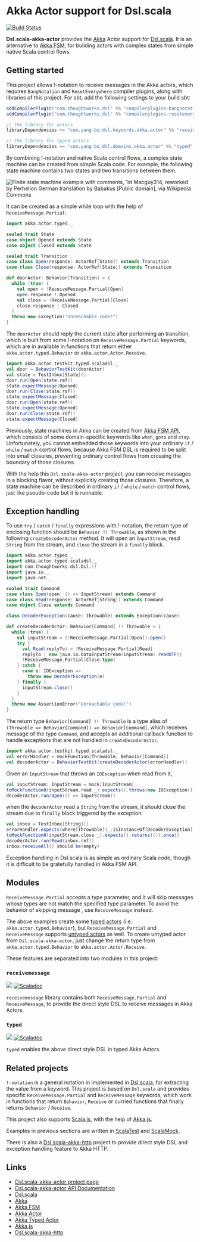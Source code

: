 # Akka Actor support for Dsl.scala

[![Build Status](https://travis-ci.com/Atry/Dsl.scala-akka-actor.svg?branch=master)](https://travis-ci.com/Atry/Dsl.scala-akka-actor)

**Dsl.scala-akka-actor** provides the [Akka](https://akka.io/) Actor support for [Dsl.scala](https://github.com/ThoughtWorksInc/Dsl.scala/). It is an alternative to [Akka FSM](https://doc.akka.io/docs/akka/current/fsm.html), for building actors with complex states from simple native Scala control flows.

## Getting started

This project allows !-notation to receive messages in the Akka actors, which requires `BangNotation` and `ResetEverywhere` compiler plugins, along with libraries of this project. For sbt, add the following settings to your build.sbt:

``` sbt
addCompilerPlugin("com.thoughtworks.dsl" %% "compilerplugins-bangnotation" % "latest.release")
addCompilerPlugin("com.thoughtworks.dsl" %% "compilerplugins-reseteverywhere" % "latest.release")

// The library for actors
libraryDependencies += "com.yang-bo.dsl.keywords.akka.actor" %% "receivemessage" % "latest.release"

// The library for typed actors
libraryDependencies += "com.yang-bo.dsl.domains.akka.actor" %% "typed" % "latest.release"
```

By combining !-notation and native Scala control flows, a complex state machine can be created from simple Scala code. For example, the following state machine contains two states and two transitions between them.

![Finite state machine example with comments, 1st Macguy314, reworked by Perhelion
German translation by Babakus [Public domain], via Wikipedia Commons](https://upload.wikimedia.org/wikipedia/commons/thumb/c/cf/Finite_state_machine_example_with_comments.svg/420px-Finite_state_machine_example_with_comments.svg.png)

It can be created as a simple while loop with the help of `ReceiveMessage.Partial`:

``` scala
import akka.actor.typed._

sealed trait State
case object Opened extends State
case object Closed extends State

sealed trait Transition
case class Open(response: ActorRef[State]) extends Transition
case class Close(response: ActorRef[State]) extends Transition

def doorActor: Behavior[Transition] = {
  while (true) {
    val open = !ReceiveMessage.Partial[Open]
    open.response ! Opened
    val close = !ReceiveMessage.Partial[Close]
    close.response ! Closed
  }
  throw new Exception("Unreachable code!")
}
```

The `doorActor` should reply the current state after performing an transition, which is built from some !-notation on `ReceiveMessage.Partial` keywords, which are in available in functions that return either `akka.actor.typed.Behavior` or `akka.actor.Actor.Receive`.

``` scala
import akka.actor.testkit.typed.scaladsl._
val door = BehaviorTestKit(doorActor)
val state = TestInbox[State]()
door.run(Open(state.ref))
state.expectMessage(Opened)
door.run(Close(state.ref))
state.expectMessage(Closed)
door.run(Open(state.ref))
state.expectMessage(Opened)
door.run(Close(state.ref))
state.expectMessage(Closed)
```

Previously, state machines in Akka can be created from [Akka FSM API](https://doc.akka.io/docs/akka/current/fsm.html), which consists of some domain-specific keywords like `when`, `goto` and `stay`. Unfortunately, you cannot embedded those keywords into your ordinary `if` / `while` / `match` control flows, because Akka FSM DSL is required to be split into small closures, preventing ordinary control flows from crossing the boundary of those closures.

With the help this `Dsl.scala-akka-actor` project, you can receive messages in a blocking flavor, without explicitly creating those closures. Therefore, a state machine can be described in ordinary `if` / `while` / `match` control flows, just like pseudo-code but it is runnable.

## Exception handling

To use `try` / `catch` / `finally` expressions with !-notation, the return type of enclosing function should be `Behavior !! Throwable`, as shown in the following `createDecoderActor` method. It will open an `InputStream`, read `String` from the stream, and `close` the stream in a `finally` block.

``` scala
import akka.actor.typed._
import akka.actor.typed.scaladsl._
import com.thoughtworks.dsl.Dsl.!!
import java.io._
import java.net._

sealed trait Command
case class Open(open: () => InputStream) extends Command
case class Read(response: ActorRef[String]) extends Command
case object Close extends Command

class DecoderException(cause: Throwable) extends Exception(cause)

def createDecoderActor: Behavior[Command] !! Throwable = {
  while (true) {
    val inputStream = (!ReceiveMessage.Partial[Open]).open()
    try {
      val Read(replyTo) = !ReceiveMessage.Partial[Read]
      replyTo ! new java.io.DataInputStream(inputStream).readUTF()
      !ReceiveMessage.Partial[Close.type]
    } catch {
      case e: IOException =>
        throw new DecoderException(e)
    } finally {
      inputStream.close()
    }
  }
  throw new AssertionError("Unreachable code!")
}
```

The return type `Behavior[Command] !! Throwable` is a type alias of `(Throwable => Behavior[Command]) => Behavior[Command]`, which receives message of the type `Command`, and accepts an additional callback function to handle exceptions that are not handled in `createDecoderActor`.

``` scala
import akka.actor.testkit.typed.scaladsl._
val errorHandler = mockFunction[Throwable, Behavior[Command]]
val decoderActor = BehaviorTestKit(createDecoderActor(errorHandler))
```

Given an `InputStream` that throws an `IOException` when read from it,

``` scala
val inputStream: InputStream = mock[InputStream]
toMockFunction0(inputStream.read _).expects().throws(new IOException())
decoderActor.run(Open(() => inputStream))
```

when the `decoderActor` read a `String` from the stream, it should close the stream due to `finally` block triggered by the exception.

``` scala
val inbox = TestInbox[String]()
errorHandler.expects(where[Throwable](_.isInstanceOf[DecoderException])).returns(Behaviors.stopped)
toMockFunction0(inputStream.close _).expects().returns(()).once()
decoderActor.run(Read(inbox.ref))
inbox.receiveAll() should be(empty)
```

Exception handling in Dsl.scala is as simple as ordinary Scala code, though it is difficult to be gratefully handled in Akka FSM API.

## Modules

`ReceiveMessage.Partial` accepts a type parameter, and it will skip messages whose types are not match the specified type parameter. To avoid the behavior of skipping message , use `ReceiveMessage` instead.

The above examples create some [typed actors](https://doc.akka.io/docs/akka/current/typed/actors.html) (i.e. `akka.actor.typed.Behavior`), but `ReceiveMessage.Partial` and `ReceiveMessage` supports [untyped actors](https://doc.akka.io/docs/akka/current/actors.html) as well. To create untyped actor from `Dsl.scala-akka-actor`, just change the return type from `akka.actor.typed.Behavior` to `akka.actor.Actor.Receive`.

These features are separated into two modules in this project:

### `receivemessage`

<a href="https://search.maven.org/search?q=g:com.yang-bo.dsl.keywords.akka.actor%20a:receivemessage_*"><img src="https://img.shields.io/maven-central/v/com.yang-bo.dsl.keywords.akka.actor/receivemessage_2.13.svg?label=libraryDependencies+%2B=+%22com.yang-bo.dsl.keywords.akka.actor%22+%25%25+%22receivemessage%22+%25"/></a> [![Scaladoc](https://javadoc.io/badge/com.yang-bo.dsl.keywords.akka.actor/receivemessage_2.13.svg?label=Documentation)](https://javadoc.io/page/com.yang-bo.dsl.keywords.akka.actor/receivemessage_2.13/latest/com/yang_bo/dsl/keywords/akka/actor/ReceiveMessage.html)

`receivemessage` library contains both `ReceiveMessage.Partial` and `ReceiveMessage`, to provide the direct style DSL to receive messages in Akka Actors.

### `typed`

<a href="https://search.maven.org/search?q=g:com.yang-bo.dsl.domains.akka.actor%20a:typed_*"><img src="https://img.shields.io/maven-central/v/com.yang-bo.dsl.domains.akka.actor/typed_2.13.svg?label=libraryDependencies+%2B=+%22com.yang-bo.dsl.domains.akka.actor%22+%25%25+%22typed%22+%25"/></a> [![Scaladoc](https://javadoc.io/badge/com.yang-bo.dsl.domains.akka.actor/typed_2.13.svg?label=Documentation)](https://javadoc.io/page/com.yang-bo.dsl.domains.akka.actor/typed_2.13/latest/com/yang_bo/dsl/domains/akka/actor/typed$.html)

`typed` enables the above direct style DSL in typed Akka Actors.

## Related projects

`!-notation` is a general notation in implemented in [Dsl.scala](https://github.com/ThoughtWorksInc/Dsl.scala/), for extracting the value from a keyword. This project is based on `Dsl.scala` and provides specific `ReceiveMessage.Partial` and `ReceiveMessage` keywords, which work in functions that return `Behavior`, `Receive` or curried functions that finally returns `Behavior` / `Receive`.

This project also supports [Scala.js](https://www.scala-js.org/), with the help of [Akka.js](http://akka-js.org/).

Examples in previous sections are written in [ScalaTest](http://www.scalatest.org/) and [ScalaMock](https://scalamock.org/).

There is also a [Dsl.scala-akka-http](https://github.com/ThoughtWorksInc/Dsl.scala-akka-http) project to provide direct style DSL and exception handling feature to Akka HTTP.

## Links

* [Dsl.scala-akka-actor project page](https://github.com/Atry/Dsl.scala-akka-actor)
* [Dsl.scala-akka-actor API Documentation](https://javadoc.io/page/com.yang-bo.dsl.keywords.akka.actor/receivemessage_2.11/latest/com/yang_bo/dsl/domains/akka/actor/typed$.html)
* [Dsl.scala](https://github.com/ThoughtWorksInc/Dsl.scala/)
* [Akka](https://akka.io/)
* [Akka FSM](https://doc.akka.io/docs/akka/current/fsm.html)
* [Akka Actor](https://doc.akka.io/docs/akka/current/actors.html)
* [Akka Typed Actor](https://doc.akka.io/docs/akka/current/typed/actors.html)
* [Akka.js](http://akka-js.org/)
* [Dsl.scala-akka-http](https://github.com/ThoughtWorksInc/Dsl.scala-akka-http)
